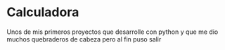 # Calculadora
Unos de mis primeros proyectos que desarrolle con python y que me dio muchos quebraderos de cabeza pero al fin puso salir
